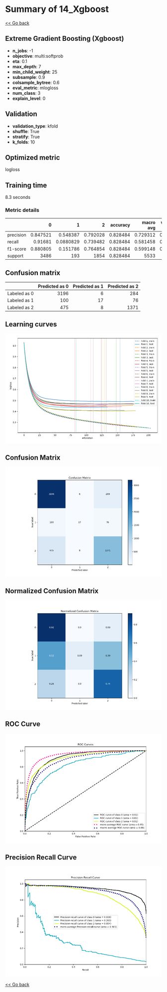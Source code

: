 # Summary of 14_Xgboost

[<< Go back](../README.md)


## Extreme Gradient Boosting (Xgboost)
- **n_jobs**: -1
- **objective**: multi:softprob
- **eta**: 0.1
- **max_depth**: 7
- **min_child_weight**: 25
- **subsample**: 0.9
- **colsample_bytree**: 0.6
- **eval_metric**: mlogloss
- **num_class**: 3
- **explain_level**: 0

## Validation
 - **validation_type**: kfold
 - **shuffle**: True
 - **stratify**: True
 - **k_folds**: 10

## Optimized metric
logloss

## Training time

8.3 seconds

### Metric details
|           |           0 |           1 |           2 |   accuracy |   macro avg |   weighted avg |   logloss |
|:----------|------------:|------------:|------------:|-----------:|------------:|---------------:|----------:|
| precision |    0.847521 |   0.548387  |    0.792028 |   0.828484 |    0.729312 |       0.818492 |  0.446651 |
| recall    |    0.91681  |   0.0880829 |    0.739482 |   0.828484 |    0.581458 |       0.828484 |  0.446651 |
| f1-score  |    0.880805 |   0.151786  |    0.764854 |   0.828484 |    0.599148 |       0.816522 |  0.446651 |
| support   | 3486        | 193         | 1854        |   0.828484 | 5533        |    5533        |  0.446651 |


## Confusion matrix
|              |   Predicted as 0 |   Predicted as 1 |   Predicted as 2 |
|:-------------|-----------------:|-----------------:|-----------------:|
| Labeled as 0 |             3196 |                6 |              284 |
| Labeled as 1 |              100 |               17 |               76 |
| Labeled as 2 |              475 |                8 |             1371 |

## Learning curves
![Learning curves](learning_curves.png)
## Confusion Matrix

![Confusion Matrix](confusion_matrix.png)


## Normalized Confusion Matrix

![Normalized Confusion Matrix](confusion_matrix_normalized.png)


## ROC Curve

![ROC Curve](roc_curve.png)


## Precision Recall Curve

![Precision Recall Curve](precision_recall_curve.png)



[<< Go back](../README.md)
